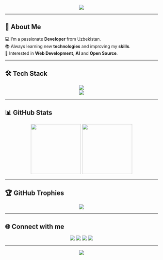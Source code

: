 <!-- Banner -->
<p align="center">
  <img src="https://capsule-render.vercel.app/api?type=waving&color=0:4facfe,100:00f2fe&height=200&section=header&text=Hi%20👋%2C%20I'm%20Javokhir Komilov&fontSize=45&fontColor=ffffff&animation=twinkling&fontAlignY=35"/>
</p>

---

## 🚀 About Me  
💻 I’m a passionate **Developer** from Uzbekistan.  
📚 Always learning new **technologies** and improving my **skills**.  
🌱 Interested in **Web Development**, **AI** and **Open Source**.  

---

## 🛠️ Tech Stack  

<p align="center">
  <!-- Languages -->
  <img src="https://skillicons.dev/icons?i=python,cpp,html,css,js,ts,react,nodejs,mysql,postgresql" /><br>
  <!-- Tools -->
  <img src="https://skillicons.dev/icons?i=git,github,vscode,linux,figma" />
</p>

---

## 📊 GitHub Stats  

<p align="center">
  <img src="https://github-readme-stats.vercel.app/api?username=YOUR_GITHUB_USERNAME&show_icons=true&theme=tokyonight" height="165"/>
  <img src="https://github-readme-streak-stats.herokuapp.com/?user=YOUR_GITHUB_USERNAME&theme=tokyonight" height="165"/>
</p>

---

## 🏆 GitHub Trophies  
<p align="center">
  <img src="https://github-profile-trophy.vercel.app/?username=YOUR_GITHUB_USERNAME&theme=tokyonight&no-frame=true&margin-w=15" />
</p>

---

## 🌐 Connect with me  

<p align="center">
  <a href="https://t.me/YOUR_TELEGRAM"><img src="https://img.shields.io/badge/Telegram-26A5E4?style=for-the-badge&logo=telegram&logoColor=white"/></a>
  <a href="mailto:your@email.com"><img src="https://img.shields.io/badge/Gmail-D14836?style=for-the-badge&logo=gmail&logoColor=white"/></a>
  <a href="https://linkedin.com/in/YOUR_LINKEDIN"><img src="https://img.shields.io/badge/LinkedIn-0077B5?style=for-the-badge&logo=linkedin&logoColor=white"/></a>
  <a href="https://github.com/YOUR_GITHUB_USERNAME"><img src="https://img.shields.io/badge/GitHub-181717?style=for-the-badge&logo=github&logoColor=white"/></a>
</p>

---

<p align="center">
  <img src="https://capsule-render.vercel.app/api?type=waving&color=0:00f2fe,100:4facfe&height=120&section=footer"/>
</p>
